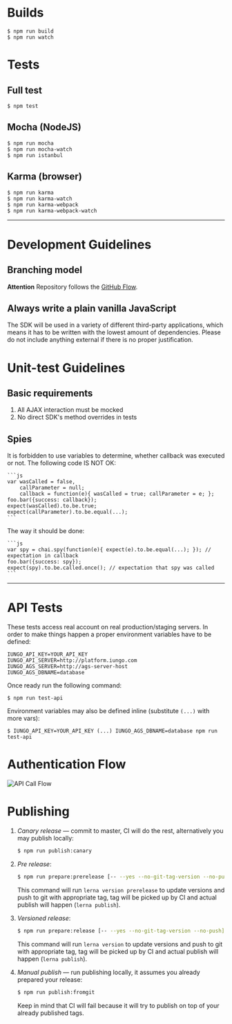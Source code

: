 # Builds

```
$ npm run build
$ npm run watch
```

# Tests

## Full test

```
$ npm test
```

## Mocha (NodeJS)

```
$ npm run mocha
$ npm run mocha-watch
$ npm run istanbul
```

## Karma (browser)

```
$ npm run karma
$ npm run karma-watch
$ npm run karma-webpack
$ npm run karma-webpack-watch
```

***

# Development Guidelines

## Branching model

**Attention** Repository follows the [GitHub Flow](https://guides.github.com/introduction/flow/).

## Always write a plain vanilla JavaScript

The SDK will be used in a variety of different third-party applications, which means it has to be written with the
lowest amount of dependencies. Please do not include anything external if there is no proper justification.

# Unit-test Guidelines

## Basic requirements

1. All AJAX interaction must be mocked
2. No direct SDK's method overrides in tests

## Spies

It is forbidden to use variables to determine, whether callback was executed or not. The following code IS NOT OK:

    ```js
    var wasCalled = false,
        callParameter = null;
        callback = function(e){ wasCalled = true; callParameter = e; };
    foo.bar({success: callback});
    expect(wasCalled).to.be.true;
    expect(callParameter).to.be.equal(...);
    ```

The way it should be done:

    ```js
    var spy = chai.spy(function(e){ expect(e).to.be.equal(...); }); // expectation in callback
    foo.bar({success: spy});
    expect(spy).to.be.called.once(); // expectation that spy was called
    ```

***

# API Tests 

These tests access real account on real production/staging servers. In order to make things happen a proper environment
variables have to be defined:

```
IUNGO_API_KEY=YOUR_API_KEY
IUNGO_API_SERVER=http://platform.iungo.com
IUNGO_AGS_SERVER=http://ags-server-host
IUNGO_AGS_DBNAME=database
```

Once ready run the following command:

```
$ npm run test-api
```

Environment variables may also be defined inline (substitute `(...)` with more vars):

```
$ IUNGO_API_KEY=YOUR_API_KEY (...) IUNGO_AGS_DBNAME=database npm run test-api
```

# Authentication Flow

![API Call Flow](http://habrastorage.org/files/308/78c/4d9/30878c4d9ee94a9d96fdefcaee5779ae.png)

# Publishing

1. *Canary release* — commit to master, CI will do the rest, alternatively you may publish locally:
    ```bash
    $ npm run publish:canary
    ```

2. *Pre release*:
    ```bash
    $ npm run prepare:prerelease [-- --yes --no-git-tag-version --no-push]
    ```
    This command will run `lerna version prerelease` to update versions and push to git with appropriate tag, tag will
    be picked up by CI and actual publish will happen (`lerna publish`).
    
3. *Versioned release*:
    ```bash
    $ npm run prepare:release [-- --yes --no-git-tag-version --no-push]
    ```
    This command will run `lerna version` to update versions and push to git with appropriate tag, tag will be picked up
    by CI and actual publish will happen (`lerna publish`).
    
4. *Manual publish* — run publishing locally, it assumes you already prepared your release:
    ```bash
    $ npm run publish:fromgit
    ```
    Keep in mind that CI will fail because it will try to publish on top of your already published tags.
